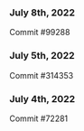 ### July 8th, 2022

Commit #99288

### July 5th, 2022

Commit #314353


### July 4th, 2022

Commit #72281
